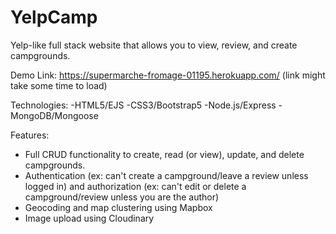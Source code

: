 # YelpCamp
Yelp-like full stack website that allows you to view, review, and create campgrounds. 

Demo Link: 
https://supermarche-fromage-01195.herokuapp.com/ (link might take some time to load)

Technologies:
-HTML5/EJS
-CSS3/Bootstrap5
-Node.js/Express
-MongoDB/Mongoose

Features:
- Full CRUD functionality to create, read (or view), update, and delete campgrounds.
- Authentication (ex: can't create a campground/leave a review unless logged in) and authorization (ex: can't edit or delete a campground/review unless you are the author)
- Geocoding and map clustering using Mapbox
- Image upload using Cloudinary
